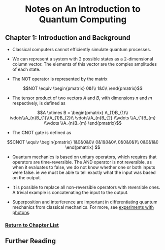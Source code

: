 
# <center>Notes on An Introduction to Quantum Computing</center>

## Chapter 1: Introduction and Background

 * Classical computers cannot efficiently simulate quantum processes. 

 * We can represent a system with 2 possible states as a 2-dimensional column vector. The elements of this vector are the complex amplitudes of each state.

 * The NOT operator is represented by the matrix

$$NOT \equiv \begin{pmatrix}
0&1\\
1&0\\
\end{pmatrix}$$

 * The tensor product of two vectors $A$ and $B$, with dimensions $n$ and $m$ respectively, is defined as

$$A \otimes B = \begin{pmatrix} A_{1}B_{1}\\ \vdots\\A_{n}B_{1}\\A_{1}B_{2}\\ \vdots\\A_{n}B_{2} \\\vdots \\A_{1}B_{m} \\\vdots \\A_{n}B_{m} \end{pmatrix}$$

 * The CNOT gate is defined as

$$CNOT \equiv \begin{pmatrix}
1&0&0&0\\
0&1&0&0\\
0&0&0&1\\
0&0&1&0
\end{pmatrix} $$

 * Quantum mechanics is based on unitary operators, which requires that operators are time-reversible. The AND operator is not reversible, as when it evaluates to false, we do not know whether one or both inputs were false. ie we must be able to tell exactly what the input was based on the output.

  * It is possible to replace all non-reversible operators with reversible ones. A trivial example is concatenating the input to the output.

  * Superposition and interference are important in differentiating quantum mechanics from classical mechanics. For more, see <a href="https://ocw.mit.edu/courses/physics/8-04-quantum-physics-i-spring-2016/lecture-notes/MIT8_04S16_LecNotes2.pdf">experiments with photons</a>.

### <a href="https://phosgene89.github.io/quantum_computing/notes_kaye_etal">Return to Chapter List</a>

## Further Reading